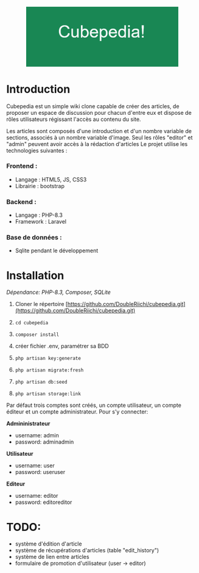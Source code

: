 <p align="center"><img src="https://raw.githubusercontent.com/DoubleRiichi/cubepedia/main/resources/img/cubepedia.png?token=GHSAT0AAAAAACXV7ZLSBT3KYGICJTHGU6JGZXLAHFA" width="400" alt="Movieshelter"></p>

# Introduction
Cubepedia est un simple wiki clone capable de créer des articles, de proposer un espace de discussion pour chacun d'entre eux et dispose de rôles utilisateurs régissant l'accès au contenu du site.

Les articles sont composés d'une introduction et d'un nombre variable de sections, associés à un nombre variable d'image. Seul les rôles "editor" et "admin" peuvent avoir accès à la rédaction d'articles Le projet utilise les technologies suivantes :

### Frontend : 

- Langage : HTML5, JS, CSS3 
- Librairie : bootstrap 

### Backend :  
- Langage : PHP-8.3  
- Framework : Laravel  

### Base de données :  
- Sqlite pendant le développement

# Installation 
*Dépendance: PHP-8.3, Composer, SQLite*
1. Cloner le répertoire [https://github.com/DoubleRiichi/cubepedia.git](https://github.com/DoubleRiichi/cubepedia.git)
2. ```console
   cd cubepedia
   ```
   
4. ```console
   composer install
   ```
5. créer fichier .env, paramétrer sa BDD
   
7. ```console
   php artisan key:generate
   ```
8. ```console
   php artisan migrate:fresh
   ```
10. ```console
    php artisan db:seed
    ``` 
11. ```console
    php artisan storage:link
    ```



Par défaut trois comptes sont créés, un compte utilisateur, un compte éditeur et un compte administrateur. Pour s'y connecter:

**Admininistrateur**
- username: admin
- password: adminadmin

**Utilisateur**
- username: user 
- password: useruser

**Editeur**
- username: editor
- password: editoreditor

# TODO:

- système d'édition d'article
- système de récupérations d'articles (table "edit_history")
- système de lien entre articles
- formulaire de promotion d'utilisateur (user -> editor) 

